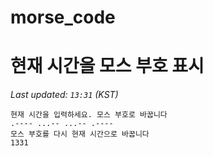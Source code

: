 # morse_code
# 현재 시간을 모스 부호 표시
<!-- MORSE_TIME_START -->
_Last updated: `13:31` (KST)_

```
현재 시간을 입력하세요. 모스 부호로 바꿉니다
.---- ...-- ...-- .----
모스 부호를 다시 현재 시간으로 바꿉니다
1331
```
<!-- MORSE_TIME_END -->
